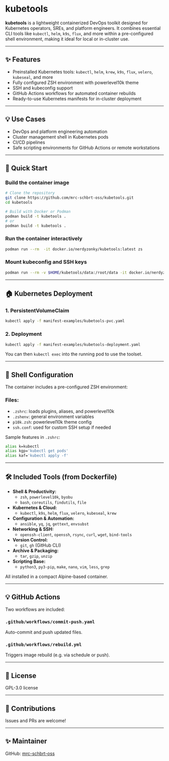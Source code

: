 # kubetools

**kubetools** is a lightweight containerized DevOps toolkit designed for Kubernetes operators, SREs, and platform engineers. It combines essential CLI tools like `kubectl`, `helm`, `k9s`, `flux`, and more within a pre-configured shell environment, making it ideal for local or in-cluster use.

---

## ✨ Features

- Preinstalled Kubernetes tools: `kubectl`, `helm`, `krew`, `k9s`, `flux`, `velero`, `kubeseal`, and more
- Fully configured ZSH environment with powerlevel10k theme
- SSH and kubeconfig support
- GitHub Actions workflows for automated container rebuilds
- Ready-to-use Kubernetes manifests for in-cluster deployment

---

## 💡 Use Cases

- DevOps and platform engineering automation
- Cluster management shell in Kubernetes pods
- CI/CD pipelines
- Safe scripting environments for GitHub Actions or remote workstations

---

## 🚀 Quick Start

### Build the container image

```bash
# Clone the repository
git clone https://github.com/mrc-schbrt-oss/kubetools.git
cd kubetools

# Build with Docker or Podman
podman build -t kubetools .
# or
podman build -t kubetools .
```

### Run the container interactively

```bash
podman run --rm  -it docker.io/nerdyzonky/kubetools:latest zs
```

### Mount kubeconfig and SSH keys

```bash
podman run --rm -v $HOME/kubetools/data:/root/data -it docker.io/nerdyzonky/kubetools:latest zsh
```
---

## 🏠 Kubernetes Deployment

### 1. PersistentVolumeClaim

```bash
kubectl apply -f manifest-examples/kubetools-pvc.yaml
```

### 2. Deployment

```bash
kubectl apply -f manifest-examples/kubetools-deployment.yaml
```

You can then `kubectl exec` into the running pod to use the toolset.

---

## 📁 Shell Configuration

The container includes a pre-configured ZSH environment:

### Files:

- `.zshrc`: loads plugins, aliases, and powerlevel10k
- `.zshenv`: general environment variables
- `p10k.zsh`: powerlevel10k theme config
- `ssh.conf`: used for custom SSH setup if needed

Sample features in `.zshrc`:

```zsh
alias k=kubectl
alias kgp='kubectl get pods'
alias kaf='kubectl apply -f'
```

---

## 🛠️ Included Tools (from Dockerfile)

- **Shell & Productivity:**
  - `zsh`, `powerlevel10k`, `byobu`
  - `bash`, `coreutils`, `findutils`, `file`
- **Kubernetes & Cloud:**
  - `kubectl`, `k9s`, `helm`, `flux`, `velero`, `kubeseal`, `krew`
- **Configuration & Automation:**
  - `ansible`, `yq`, `jq`, `gettext`, `envsubst`
- **Networking & SSH:**
  - `openssh-client`, `openssh`, `rsync`, `curl`, `wget`, `bind-tools`
- **Version Control:**
  - `git`, `gh` (GitHub CLI)
- **Archive & Packaging:**
  - `tar`, `gzip`, `unzip`
- **Scripting Base:**
  - `python3`, `py3-pip`, `make`, `nano`, `vim`, `less`, `grep`

All installed in a compact Alpine-based container.

---

## 💡 GitHub Actions

Two workflows are included:

### `.github/workflows/commit-push.yaml`

Auto-commit and push updated files.

### `.github/workflows/rebuild.yml`

Triggers image rebuild (e.g. via schedule or push).

---

## 📃 License

GPL-3.0 license

---

## 📢 Contributions

Issues and PRs are welcome!

---

## ✨ Maintainer

GitHub: [mrc-schbrt-oss](https://github.com/mrc-schbrt-oss)
